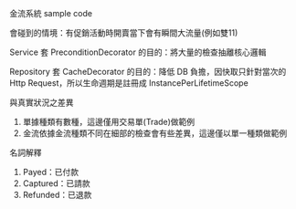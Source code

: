 金流系統 sample code

會碰到的情境：有促銷活動時開賣當下會有瞬間大流量(例如雙11)  

Service 套 PreconditionDecorator 的目的：將大量的檢查抽離核心邏輯  

Repository 套 CacheDecorator 的目的：降低 DB 負擔，因快取只針對當次的 Http Request，所以生命週期是註冊成 InstancePerLifetimeScope  

與真實狀況之差異  
1. 單據種類有數種，這邊僅用交易單(Trade)做範例  
2. 金流依據金流種類不同在細部的檢查會有些差異，這邊僅以單一種類做範例  

名詞解釋  
1. Payed：已付款  
2. Captured：已請款  
3. Refunded：已退款  
